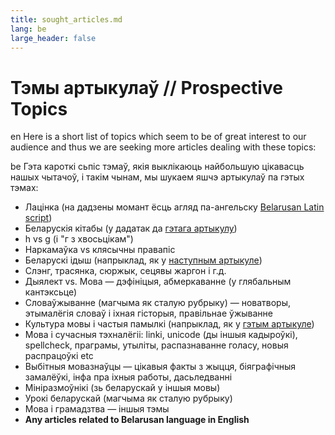 ```yaml
---
title: sought_articles.md 
lang: be
large_header: false
---
```





Тэмы артыкулаў // Prospective Topics
====================================

en Here is a short list of topics which seem to be of great interest to our audience and thus we are seeking more articles dealing with these topics:

be Гэта кароткі сьпіс тэмаў, якія выклікаюць найбольшую цікавасць нашых чытачоў, і такім чынам, мы шукаем яшчэ артыкулаў па гэтых тэмах:

*   Лацінка (на дадзены момант ёсць агляд па-ангельску [Belarusan Latin script](articles/art_lac1.html))
*   Беларускія кітабы (у дадатак да [гэтага артыкулу](articles/art_kitab1.html))
*   h vs g (і "г з хвосьцікам")
*   Наркамаўка vs клясычны правапіс
*   Беларускі ідыш (напрыклад, як у [наступным артыкуле](http://belarus8.tripod.com/litvaki/artykuly.htm))
*   Слэнг, трасянка, сюржык, сецявы жаргон і г.д.
*   Дыялект vs. Мова — дэфініцыя, абмеркаванне (у глябальным кантэксьце)
*   Словаўжыванне (магчыма як сталую рубрыку) — новатворы, этымалёгія словаў і іхная гісторыя, правільнае ўжыванне
*   Культура мовы і частыя памылкі (напрыклад, як у [гэтым артыкуле](articles/art_charter2.html))
*   Мова і сучасныя тэхналёгіі: linki, unicode (ды іншыя кадыроўкі), spellcheck, праграмы, утыліты, распазнаванне голасу, новыя распрацоўкі etc
*   Выбітныя мовазнаўцы — цікавыя факты з жыцця, біяграфічныя замалёўкі, інфа пра іхныя работы, дасьледванні
*   Мініразмоўнікі (зь беларускай у іншыя мовы)
*   Урокі беларускай (магчыма як сталую рубрыку)
*   Мова і грамадзтва — іншыя тэмы
*   **Any articles related to Belarusan language in English**
